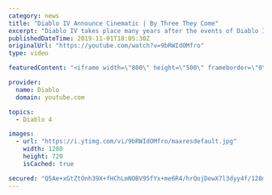 ```yaml
---
category: news
title: "Diablo IV Announce Cinematic | By Three They Come"
excerpt: "Diablo IV takes place many years after the events of Diablo III, after millions have been slaughtered by the actions of the High Heavens and Burning Hells alike."
publishedDateTime: 2019-11-01T18:05:30Z
originalUrl: "https://youtube.com/watch?v=9bRWIdOMfro"
type: video

featuredContent: "<iframe width=\"800\" height=\"500\" frameborder=\"0\" src=\"https://www.youtube.com/embed/9bRWIdOMfro\" allow=\"accelerometer; autoplay; encrypted-media; gyroscope; picture-in-picture\" allowfullscreen></iframe>"

provider:
  name: Diablo
  domain: youtube.com

topics:
  - Diablo 4

images:
  - url: "https://i.ytimg.com/vi/9bRWIdOMfro/maxresdefault.jpg"
    width: 1280
    height: 720
    isCached: true

secured: "Q5Ae+xGtZtOnh39X+fHChLmNOBV95fYx+me6R4/hrQojDewX7l3dyy4f/128mA4ZqNn+C7gHWXu7+oCszDPEynwX7exxnYoyv0x3qQP++oYLo1/bZ3IwGbnys6T5kDlDcQo0Q9+3OVLto7/cz8fLRQKyGhXnQiucg7lUKdgiIbQvvxMSX0WLNQFi8FAiAFC4DKb7pYfZVRO/IhDBzvKCmUhIrA6kghQZOzk1wC6mzx9LGE5a4jZDdt6tlz4QG+zc7kO8j4Pj9Hk/YHIX7mzjqM22sYFhlxsc/gL4iZ6P9m5E9DQ5ggvuPYyVbiEsvlGtyScgmSZ5qGNMrE8X0WwkWCMgJNhdsHR9h787Tc9Z3TWk37zrq60yoo1GNoDH7Tk9zTgJW3quE0DLGrOlP9qBFKfHlAjFDbq7bsEqZI1RxVfhZvgK6XcQ3wrpnIAuqG+2;yWbiU3ZJJkxdxPpsIgI4XA=="
---
```



